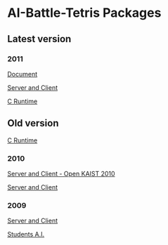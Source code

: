 AI-Battle-Tetris Packages
================

Latest version
-----------------

### 2011

  [Document](http://goo.gl/a36br)

  [Server and Client](http://goo.gl/hvNAq)

  [C Runtime](http://goo.gl/0iofx)


Old version
-----------------
[C Runtime](http://goo.gl/g7UML)

### 2010

  [Server and Client - Open KAIST 2010](http://goo.gl/h2TZD)

  [Server and Client](http://goo.gl/tLbWN)

### 2009

  [Server and Client](http://goo.gl/sRBwx)

  [Students A.I.](http://goo.gl/uUQg8)
